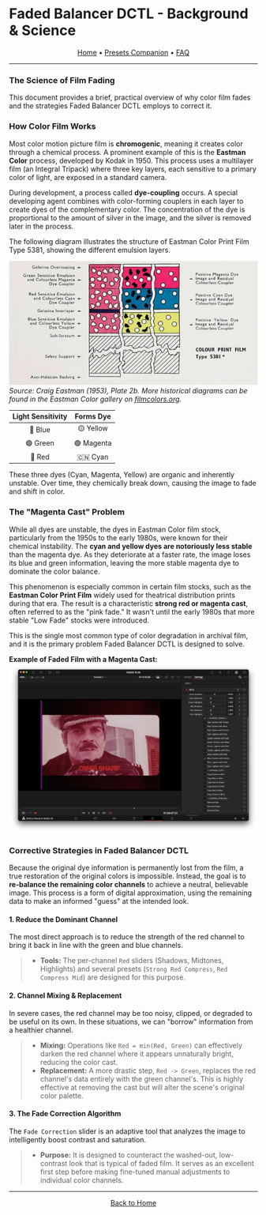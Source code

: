 # Faded Balancer DCTL - Background & Science

<p align="center">
  <a href="../README.md">Home</a> •
  <a href="presets_companion.md">Presets Companion</a> •
  <a href="FAQ.md">FAQ</a>
</p>

---

### The Science of Film Fading

This document provides a brief, practical overview of why color film fades and the strategies Faded Balancer DCTL employs to correct it.

### How Color Film Works

Most color motion picture film is **chromogenic**, meaning it creates color through a chemical process. A prominent example of this is the **Eastman Color** process, developed by Kodak in 1950. This process uses a multilayer film (an Integral Tripack) where three key layers, each sensitive to a primary color of light, are exposed in a standard camera.

During development, a process called **dye-coupling** occurs. A special developing agent combines with color-forming couplers in each layer to create dyes of the complementary color. The concentration of the dye is proportional to the amount of silver in the image, and the silver is removed later in the process.

The following diagram illustrates the structure of Eastman Color Print Film Type 5381, showing the different emulsion layers.

![Structure of Eastman Color Print Film](../assets/diagrams/Craig_Eastman-Color_1953-plate-2b.png)
*Source: Craig Eastman (1953), Plate 2b. More historical diagrams can be found in the Eastman Color gallery on [filmcolors.org](https://filmcolors.org/galleries/eastmancolor-illustrations/).*

| Light Sensitivity | Forms Dye |
| :---: | :---: |
| 🔵 Blue | 🟡 Yellow |
| 🟢 Green | 🟣 Magenta |
| 🔴 Red | 🇨🇳 Cyan |

These three dyes (Cyan, Magenta, Yellow) are organic and inherently unstable. Over time, they chemically break down, causing the image to fade and shift in color.

### The "Magenta Cast" Problem

While all dyes are unstable, the dyes in Eastman Color film stock, particularly from the 1950s to the early 1980s, were known for their chemical instability. The **cyan and yellow dyes are notoriously less stable** than the magenta dye. As they deteriorate at a faster rate, the image loses its blue and green information, leaving the more stable magenta dye to dominate the color balance.

This phenomenon is especially common in certain film stocks, such as the **Eastman Color Print Film** widely used for theatrical distribution prints during that era. The result is a characteristic **strong red or magenta cast**, often referred to as the "pink fade." It wasn't until the early 1980s that more stable "Low Fade" stocks were introduced.

This is the single most common type of color degradation in archival film, and it is the primary problem Faded Balancer DCTL is designed to solve.

**Example of Faded Film with a Magenta Cast:**
![Captain Scene Before](../assets/before/captain_before.png)

### Corrective Strategies in Faded Balancer DCTL

Because the original dye information is permanently lost from the film, a true restoration of the original colors is impossible. Instead, the goal is to **re-balance the remaining color channels** to achieve a neutral, believable image. This process is a form of digital approximation, using the remaining data to make an informed "guess" at the intended look.

#### 1. Reduce the Dominant Channel
The most direct approach is to reduce the strength of the red channel to bring it back in line with the green and blue channels.
> - **Tools:** The per-channel `Red` sliders (Shadows, Midtones, Highlights) and several presets (`Strong Red Compress`, `Red Compress Mid`) are designed for this purpose.

#### 2. Channel Mixing & Replacement
In severe cases, the red channel may be too noisy, clipped, or degraded to be useful on its own. In these situations, we can "borrow" information from a healthier channel.
> - **Mixing:** Operations like `Red = min(Red, Green)` can effectively darken the red channel where it appears unnaturally bright, reducing the color cast.
> - **Replacement:** A more drastic step, `Red -> Green`, replaces the red channel's data entirely with the green channel's. This is highly effective at removing the cast but will alter the scene's original color palette.

#### 3. The Fade Correction Algorithm
The `Fade Correction` slider is an adaptive tool that analyzes the image to intelligently boost contrast and saturation.
> - **Purpose:** It is designed to counteract the washed-out, low-contrast look that is typical of faded film. It serves as an excellent first step before making fine-tuned manual adjustments to individual color channels.

---

<p align="center">
  <a href="../README.md">Back to Home</a>
</p>
